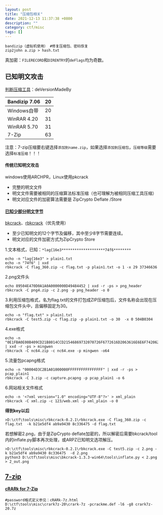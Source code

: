 ```yaml
---
layout: post
title: "压缩包相关"
date: 2021-12-13 11:37:38 +0800
description: ""
category: ctf/misc
tags: []
---
```


```
bandizip（虚拟机使用） #修复压缩包、密码恢复
zip2john a.zip > hash.txt
```

真加密：`FILERECORD`和`DIRENTRY`的`deFlags`均为奇数。

## 已知明文攻击

[判断压缩工具](https://byxs20.github.io/posts/30731.html)：deVersionMadeBy

| Bandizip 7.06 | 20   |
| ------------- | ---- |
| Windows自带   | 20   |
| WinRAR 4.20   | 31   |
| WinRAR 5.70   | 31   |
| 7-Zip         | 63   |

注意：7-zip压缩要右键选择`添加到name.zip`，如果选择`添加到压缩包`，`压缩等级`需要选择`标准压缩`！！！

#### 传统已知明文攻击

windows使用ARCHPR，Linux使用pkcrack

- 完整的明文文件
- 明文文件需要被相同的压缩算法标准压缩（也可理解为被相同压缩工具压缩）
- 明文对应文件的加密算法需要是 ZipCrypto Deflate /Store

#### [已知少部分明文字节](https://www.freebuf.com/articles/network/255145.html)

[bkcrack](https://github.com/kimci86/bkcrack)、[rbkcrack](https://github.com/Aloxaf/rbkcrack)（优先使用）

- 至少已知明文的12个字节及偏移，其中至少8字节需要连续。
- 明文对应的文件加密方式为ZipCrypto Store

1.文本格式，已知：`*lag{16e3********************74f6********`

```
echo -n "lag{16e3" > plain1.txt
echo -n "74f6" | xxd
rbkcrack -C flag_360.zip -c flag.txt -p plain1.txt -o 1 -x 29 37346636
```

2.png文件头

```
echo 89504E470D0A1A0A0000000D49484452 | xxd -r -ps > png_header
rbkcrack -C png4.zip -c 2.png -p png_header -o 0 
```

3.利用压缩包格式，名为flag.txt的文件打包成ZIP压缩包后，文件名称会出现在压缩包文件头中，且偏移固定为30。

```
echo -n "flag.txt" > plain1.txt
rbkcrack -C test5.zip -c flag.zip -p plain1.txt -o 30  -x 0 504B0304
```

4.exe格式

```
echo -n "0E1FBA0E00B409CD21B8014CCD21546869732070726F6772616D2063616E6E6F742062652072756E20696E20444F53206D6F64652E0D0D0A2400000000000000" | xxd -r -ps > mingwen
rbkcrack -C nc64.zip -c nc64.exe -p mingwen -o64
```

5.流量包pcapng格式

```
echo -n "00004D3C2B1A01000000FFFFFFFFFFFFFFFF" | xxd -r -ps > pcap_plain1
rbkcrack -C 3.zip -c capture.pcapng -p pcap_plain1 -o 6
```

6.网站相关文件格式

```
echo -n '<?xml version="1.0" encoding="UTF-8"?>' > xml_plain
rbkcrack -C xml.zip -c 123/web.xml -p xml_plain -o 0
```

**得到key以后**

```
>D:\ctf\tools\misc\rbkcrack-0.2.1\rbkcrack.exe -C flag_360.zip -c flag.txt  -k b21e5df4 ab9a9430 8c336475 -d flag.txt
```

若想解密2.png，由于是ZipCrypto deflate加密的，所以解密后需要bkcrack/tool内的inflate.py脚本再次处理，或ARPZ已知明文选项解压。

```
>D:\ctf\tools\misc\rbkcrack-0.2.1\rbkcrack.exe -C test5.zip -c 2.png -k b21e5df4 ab9a9430 8c336475  -d 2.png
python3 D:\ctf\tools\misc\bkcrack-1.3.3-win64\tools\inflate.py < 2.png > 2_out.png
```

## [7-zip](https://miaotony.xyz/2021/05/31/CTF_2021chunqiu_Baby_steg)

#### [cRARk for 7-Zip](https://www.crark.net/crark-7zip.html)

```
#password格式定义参见：cRARk-7z.html
D:\ctf\tools\misc\crark7z-20\crark-7z -pcrackme.def -l6 -g8 crark7z-20.7z
```


